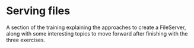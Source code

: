 # Serving files

A section of the training explaining the approaches to create a FileServer, along with some interesting topics to move forward after finishing with the three exercises.